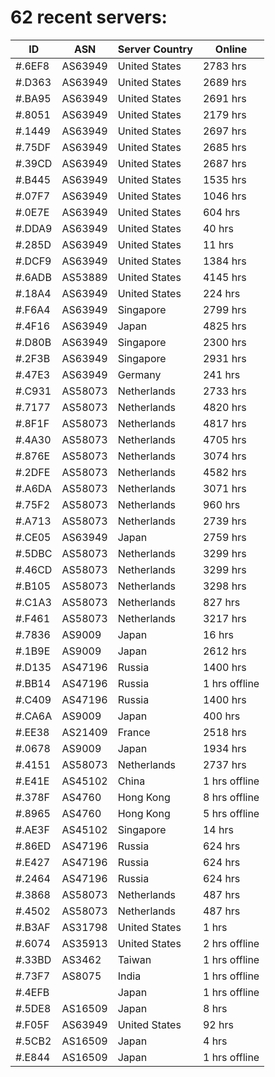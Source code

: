 # 62 recent servers:

| ID | ASN | Server Country | Online |
| ------ | ------ | ------ | ------ |
| #.6EF8 | AS63949 | United States | 2783 hrs |
| #.D363 | AS63949 | United States | 2689 hrs |
| #.BA95 | AS63949 | United States | 2691 hrs |
| #.8051 | AS63949 | United States | 2179 hrs |
| #.1449 | AS63949 | United States | 2697 hrs |
| #.75DF | AS63949 | United States | 2685 hrs |
| #.39CD | AS63949 | United States | 2687 hrs |
| #.B445 | AS63949 | United States | 1535 hrs |
| #.07F7 | AS63949 | United States | 1046 hrs |
| #.0E7E | AS63949 | United States | 604 hrs |
| #.DDA9 | AS63949 | United States | 40 hrs |
| #.285D | AS63949 | United States | 11 hrs |
| #.DCF9 | AS63949 | United States | 1384 hrs |
| #.6ADB | AS53889 | United States | 4145 hrs |
| #.18A4 | AS63949 | United States | 224 hrs |
| #.F6A4 | AS63949 | Singapore | 2799 hrs |
| #.4F16 | AS63949 | Japan | 4825 hrs |
| #.D80B | AS63949 | Singapore | 2300 hrs |
| #.2F3B | AS63949 | Singapore | 2931 hrs |
| #.47E3 | AS63949 | Germany | 241 hrs |
| #.C931 | AS58073 | Netherlands | 2733 hrs |
| #.7177 | AS58073 | Netherlands | 4820 hrs |
| #.8F1F | AS58073 | Netherlands | 4817 hrs |
| #.4A30 | AS58073 | Netherlands | 4705 hrs |
| #.876E | AS58073 | Netherlands | 3074 hrs |
| #.2DFE | AS58073 | Netherlands | 4582 hrs |
| #.A6DA | AS58073 | Netherlands | 3071 hrs |
| #.75F2 | AS58073 | Netherlands | 960 hrs |
| #.A713 | AS58073 | Netherlands | 2739 hrs |
| #.CE05 | AS63949 | Japan | 2759 hrs |
| #.5DBC | AS58073 | Netherlands | 3299 hrs |
| #.46CD | AS58073 | Netherlands | 3299 hrs |
| #.B105 | AS58073 | Netherlands | 3298 hrs |
| #.C1A3 | AS58073 | Netherlands | 827 hrs |
| #.F461 | AS58073 | Netherlands | 3217 hrs |
| #.7836 | AS9009 | Japan | 16 hrs |
| #.1B9E | AS9009 | Japan | 2612 hrs |
| #.D135 | AS47196 | Russia | 1400 hrs |
| #.BB14 | AS47196 | Russia | 1 hrs offline |
| #.C409 | AS47196 | Russia | 1400 hrs |
| #.CA6A | AS9009 | Japan | 400 hrs |
| #.EE38 | AS21409 | France | 2518 hrs |
| #.0678 | AS9009 | Japan | 1934 hrs |
| #.4151 | AS58073 | Netherlands | 2737 hrs |
| #.E41E | AS45102 | China | 1 hrs offline |
| #.378F | AS4760 | Hong Kong | 8 hrs offline |
| #.8965 | AS4760 | Hong Kong | 5 hrs offline |
| #.AE3F | AS45102 | Singapore | 14 hrs |
| #.86ED | AS47196 | Russia | 624 hrs |
| #.E427 | AS47196 | Russia | 624 hrs |
| #.2464 | AS47196 | Russia | 624 hrs |
| #.3868 | AS58073 | Netherlands | 487 hrs |
| #.4502 | AS58073 | Netherlands | 487 hrs |
| #.B3AF | AS31798 | United States | 1 hrs |
| #.6074 | AS35913 | United States | 2 hrs offline |
| #.33BD | AS3462 | Taiwan | 1 hrs offline |
| #.73F7 | AS8075 | India | 1 hrs offline |
| #.4EFB |  | Japan | 1 hrs offline |
| #.5DE8 | AS16509 | Japan | 8 hrs |
| #.F05F | AS63949 | United States | 92 hrs |
| #.5CB2 | AS16509 | Japan | 4 hrs |
| #.E844 | AS16509 | Japan | 1 hrs offline |


